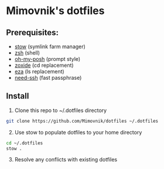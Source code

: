 # Mimovnik's dotfiles

## Prerequisites:
- [stow](https://www.gnu.org/software/stow) (symlink farm manager)
- [zsh](https://zsh.sourceforge.io) (shell)
- [oh-my-posh](https://github.com/jandedobbeleer/oh-my-posh) (prompt style)
- [zoxide](https://github.com/ajeetdsouza/zoxide) (cd replacement)
- [eza](https://github.com/eza-community/eza) (ls replacement)
- [need-ssh](https://github.com/Mimovnik/NeedSsh) (fast passphrase)

## Install

1. Clone this repo to ~/.dotfiles directory

```zsh
git clone https://github.com/Mimovnik/dotfiles ~/.dotfiles
```

2. Use stow to populate dotfiles to your home directory
```zsh
cd ~/.dotfiles
stow .
```

3. Resolve any conflicts with existing dotfiles

